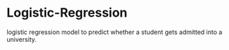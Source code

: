 # Logistic-Regression
logistic regression model to predict whether a student gets admitted into a university.
